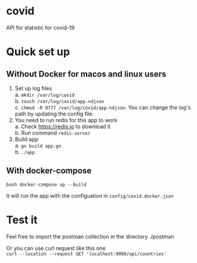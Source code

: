 # covid
API for statistic for covid-19

# Quick set up

## Without Docker for macos and linux users

1. Set up log files  
 a. ```mkdir /var/log/covid``` \
 b. ```touch /var/log/covid/app.ndjson``` \
 c. ```chmod -R 0777 /var/log/covid/app.ndjson```. You can change the log's path by updating the config file.
2. You need to run redis for this app to work \
 a. Check https://redis.io to download  it \
 b. Run command ```redis-server```
3. Build app \
 a. ```go build app.go``` \
 b. ```./app```


## With docker-compose

```bash docker-compose up --build ```

It will run the app with the configuation in ```config/covid.docker.json```

# Test it

Feel free to import the postman collection in the directory ./postman

Or you can use curl request like this one \
  ```curl --location --request GET 'localhost:9080/api/countries'```
